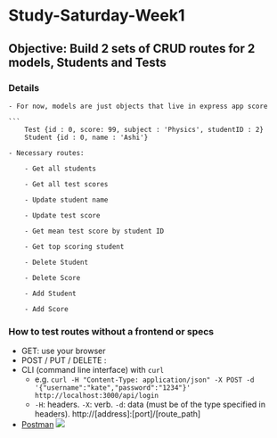 # Study-Saturday-Week1

## Objective: Build 2 sets of CRUD routes for 2 models, Students and Tests

### Details

	- For now, models are just objects that live in express app score

	```
		Test {id : 0, score: 99, subject : 'Physics', studentID : 2}
    	Student {id : 0, name : 'Ashi'}

	- Necessary routes:

		- Get all students

		- Get all test scores

		- Update student name

		- Update test score

		- Get mean test score by student ID

		- Get top scoring student

		- Delete Student

		- Delete Score

		- Add Student

		- Add Score



### How to test routes without a frontend or specs
- GET: use your browser
- POST / PUT / DELETE :
 - CLI (command line interface) with `curl`
   - e.g. `curl -H "Content-Type: application/json" -X POST -d '{"username":"kate","password":"1234"}' http://localhost:3000/api/login`
   - `-H`: headers. `-X`: verb. `-d`: data (must be of the type specified in headers). http://[address]:[port]/[route_path]
 - [Postman](https://www.getpostman.com/)
   ![](https://www.dropbox.com/s/4fk3b90cd0i1a5y/postman_post.png?raw=true)
